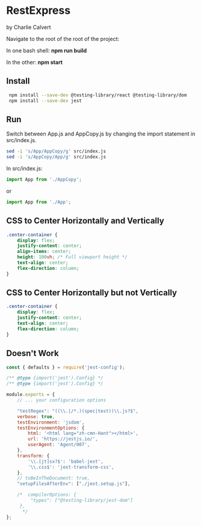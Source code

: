 # RestExpress

by Charlie Calvert

Navigate to the root of the root of the project:

In one bash shell: **npm run build**

In the other: **npm start**

## Install

```bash
 npm install --save-dev @testing-library/react @testing-library/dom
 npm install --save-dev jest
```

## Run

Switch between App.js and AppCopy.js by changing the import statement in src/index.js.

```bash
sed -i 's/App/AppCopy/g' src/index.js
sed -i 's/AppCopy/App/g' src/index.js
```

In src/index.js:

```javascript
import App from './AppCopy';
```

or

```javascript
import App from './App';
```

## CSS to Center Horizontally and Vertically

```css
.center-container {
    display: flex;
    justify-content: center;
    align-items: center;
    height: 100vh; /* Full viewport height */
    text-align: center;
    flex-direction: column;
}
```

## CSS to Center Horizontally but not Vertically

```css
.center-container {
    display: flex;
    justify-content: center;
    text-align: center;
    flex-direction: column;
}
```

## Doesn't Work

```javascript
const { defaults } = require('jest-config');

/** @type {import('jest').Config} */
/** @type {import('jest').Config} */

module.exports = {
    // ... your configuration options

    "testRegex": "((\\.|/*.)(spec|test))\\.js?$",
    verbose: true,
    testEnvironment: 'jsdom',
    testEnvironmentOptions: {
        html: '<html lang="zh-cmn-Hant"></html>',
        url: 'https://jestjs.io/',
        userAgent: 'Agent/007',
    },
    transform: {
        '\\.[jt]sx?$': 'babel-jest',
        '\\.css$': 'jest-transform-css',
    },
    // toBeInTheDocument: true,
    "setupFilesAfterEnv": ["./jest.setup.js"],

    /*  compilerOptions: {
         "types": ["@testing-library/jest-dom"]
     },
      */
};
```
